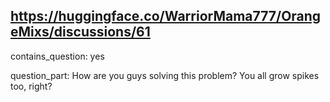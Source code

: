 ## https://huggingface.co/WarriorMama777/OrangeMixs/discussions/61

contains_question: yes

question_part: How are you guys solving this problem?
You all grow spikes too, right?
